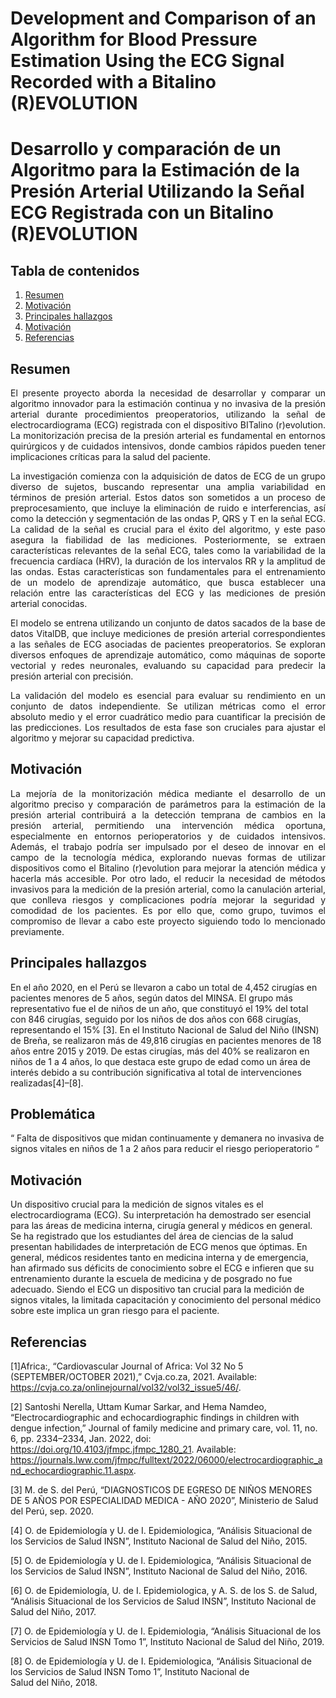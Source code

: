 # Development and Comparison of an Algorithm for Blood Pressure Estimation Using the ECG Signal Recorded with a Bitalino (R)EVOLUTION

# Desarrollo y comparación de un Algoritmo para la Estimación de la Presión Arterial Utilizando la Señal ECG Registrada con un Bitalino (R)EVOLUTION


## Tabla de contenidos
1. [Resumen](#Resumen)
2. [Motivación](#Motivación)
3. [Principales hallazgos](#Hallazgos)
4. [Motivación](#Motivación)
5. [Referencias](#Referencias)

## Resumen

<p align="justify">El presente proyecto aborda la necesidad de desarrollar y comparar un algoritmo innovador para la estimación continua y no invasiva de la presión arterial durante procedimientos preoperatorios, utilizando la señal de electrocardiograma (ECG) registrada con el dispositivo BITalino (r)evolution. La monitorización precisa de la presión arterial es fundamental en entornos quirúrgicos y de cuidados intensivos, donde cambios rápidos pueden tener implicaciones críticas para la salud del paciente.

<p align="justify">La investigación comienza con la adquisición de datos de ECG de un grupo diverso de sujetos, buscando representar una amplia variabilidad en términos de presión arterial. Estos datos son sometidos a un proceso de preprocesamiento, que incluye la eliminación de ruido e interferencias, así como la detección y segmentación de las ondas P, QRS y T en la señal ECG. La calidad de la señal es crucial para el éxito del algoritmo, y este paso asegura la fiabilidad de las mediciones. Posteriormente, se extraen características relevantes de la señal ECG, tales como la variabilidad de la frecuencia cardíaca (HRV), la duración de los intervalos RR y la amplitud de las ondas. Estas características son fundamentales para el entrenamiento de un modelo de aprendizaje automático, que busca establecer una relación entre las características del ECG y las mediciones de presión arterial conocidas.

<p align="justify">El modelo se entrena utilizando un conjunto de datos sacados de la base de datos VitalDB, que incluye mediciones de presión arterial correspondientes a las señales de ECG asociadas de pacientes preoperatorios. Se exploran diversos enfoques de aprendizaje automático, como máquinas de soporte vectorial y redes neuronales, evaluando su capacidad para predecir la presión arterial con precisión. 

<p align="justify">La validación del modelo es esencial para evaluar su rendimiento en un conjunto de datos independiente. Se utilizan métricas como el error absoluto medio y el error cuadrático medio para cuantificar la precisión de las predicciones. Los resultados de esta fase son cruciales para ajustar el algoritmo y mejorar su capacidad predictiva.




## Motivación 

<p align="justify">La mejoría de la monitorización médica mediante el desarrollo de un algoritmo preciso y comparación de parámetros para la estimación de la presión arterial contribuirá a la detección temprana de cambios en la presión arterial, permitiendo una intervención médica oportuna, especialmente en entornos perioperatorios y de cuidados intensivos. Además, el trabajo podría ser impulsado por el deseo de innovar en el campo de la tecnología médica, explorando nuevas formas de utilizar dispositivos como el Bitalino (r)evolution para mejorar la atención médica y hacerla más accesible. Por otro lado, el reducir la necesidad de métodos invasivos para la medición de la presión arterial, como la canulación arterial, que conlleva riesgos y complicaciones podría mejorar la seguridad y comodidad de los pacientes. 
Es por ello que, como grupo, tuvimos el compromiso de llevar a cabo este proyecto siguiendo todo lo mencionado previamente.

## Principales hallazgos


En el año 2020, en el Perú se llevaron a cabo un total de 4,452 cirugías en pacientes menores de 5 años, según datos del MINSA. El grupo más representativo fue el de niños de un año, que constituyó el 19% del total con 846 cirugías, seguido por los niños de dos años con 668 cirugías, representando el 15% [3]. En el Instituto Nacional de Salud del Niño (INSN) de Breña, se realizaron más de 49,816 cirugías en pacientes menores de 18 años entre 2015 y 2019. De estas cirugías, más del 40% se realizaron en niños de 1 a 4 años, lo que destaca este grupo de edad como un área de interés debido a su contribución significativa al total de intervenciones realizadas[4]–[8]. 

## Problemática
“ Falta de dispositivos que midan continuamente y demanera no invasiva de signos vitales en niños de 1 a 2 años para reducir el riesgo perioperatorio “

## Motivación
Un dispositivo crucial para la medición de signos vitales es el electrocardiograma (ECG). Su interpretación ha demostrado ser esencial para las áreas de medicina interna, cirugía general y médicos en general. Se ha registrado que los estudiantes del área de ciencias de la salud presentan habilidades de interpretación de ECG menos que óptimas. En general, médicos residentes tanto en medicina interna y de emergencia, han afirmado sus déficits de conocimiento sobre el ECG e infieren que su entrenamiento durante la escuela de medicina y de posgrado no fue adecuado. 
Siendo el ECG un dispositivo tan crucial para la medición de signos vitales, la limitada capacitación y conocimiento del personal médico sobre este implica un gran riesgo para el paciente. 

## Referencias

‌[1]Africa:, “Cardiovascular Journal of Africa: Vol 32 No 5 (SEPTEMBER/OCTOBER 2021),” Cvja.co.za, 2021. Available: https://cvja.co.za/onlinejournal/vol32/vol32_issue5/46/. 
‌

[2] Santoshi Nerella, Uttam Kumar Sarkar, and Hema Namdeo, “Electrocardiographic and echocardiographic findings in children with dengue infection,” Journal of family medicine and primary care, vol. 11, no. 6, pp. 2334–2334, Jan. 2022, doi: https://doi.org/10.4103/jfmpc.jfmpc_1280_21. Available: https://journals.lww.com/jfmpc/fulltext/2022/06000/electrocardiographic_and_echocardiographic.11.aspx. 

[3] M. de S. del Perú, “DIAGNOSTICOS DE EGRESO DE NIÑOS MENORES DE 5 AÑOS POR
ESPECIALIDAD MEDICA - AÑO 2020”, Ministerio de Salud del Perú, sep. 2020.

[4] O. de Epidemiología y U. de I. Epidemiologica, “Análisis Situacional de los Servicios de Salud
INSN”, Instituto Nacional de Salud del Niño, 2015.

[5] O. de Epidemiología y U. de I. Epidemiologica, “Análisis Situacional de los Servicios de Salud
INSN”, Instituto Nacional de Salud del Niño, 2016.

[6] O. de Epidemiología, U. de I. Epidemiologica, y A. S. de los S. de Salud, “Análisis Situacional de los
Servicios de Salud INSN”, Instituto Nacional de Salud del Niño, 2017.

[7] O. de Epidemiología y U. de I. Epidemiologia, “Análisis Situacional de los Servicios de Salud INSN
Tomo 1”, Instituto Nacional de Salud del Niño, 2019.

[8] O. de Epidemiología y U. de I. Epidemiologica, “Análisis Situacional de los Servicios de Salud INSN
Tomo 1”, Instituto Nacional de Salud del Niño, 2018.